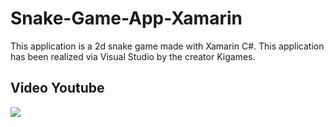 # Snake-Game-App-Xamarin

This application is a 2d snake game made with Xamarin C#.
This application has been realized via Visual Studio by the creator Kigames.

## Video Youtube
<a href="https://youtu.be/rs9XhZD1FEg">
  <img src="https://i9.ytimg.com/vi/rs9XhZD1FEg/mqdefault.jpg?v=622e2069&sqp=CIy67pMG&rs=AOn4CLCln_QF_DJg4ovHNRF4R_F-TaLFtg" />
</a>
